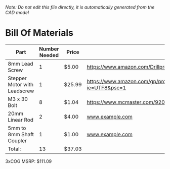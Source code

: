 ###### Note: Do not edit this file directly, it is automatically generated from the CAD model 
# Bill Of Materials 
 |Part|Number Needed|Price|Source| 
 |----|----------|-----|-----|
|8mm Lead Screw|1|$5.00|https://www.amazon.com/Drillpro-400mm-Lead-Screw-Printer/dp/B017AR5QBS|
|Stepper Motor with Leadscrew|1|$25.99|https://www.amazon.com/gp/product/B01DVD87Q6/ref=ppx_yo_dt_b_asin_title_o04_s00?ie=UTF8&psc=1|
|M3 x 30 Bolt|8|$1.04|https://www.mcmaster.com/92095a187|
|20mm Linear Rod|2|$4.00|www.example.com|
|5mm to 8mm Shaft Coupler|1|$1.00|www.example.com|
|Total: |13|$37.03| |

 3xCOG MSRP: $111.09